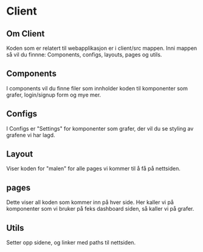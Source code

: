 # Client
<h2>Om Client</h2>
Koden som er relatert til webapplikasjon er i client/src mappen. Inni mappen så vil du finnne: Components, configs, layouts, pages og utils. 
<h2>Components</h2>
I components vil du finne filer som innholder koden til komponenter som grafer, login/signup form og mye mer.
<h2>Configs</h2>
I Configs er "Settings" for komponenter som grafer, der vil du se styling av grafene vi har lagd.
<h2>Layout</h2>
Viser koden for "malen" for alle pages vi kommer til å få på nettsiden.
<h2>pages</h2>
Dette viser all koden som kommer inn på hver side. Her kaller vi på komponenter som vi bruker på feks dashboard siden, så kaller vi på grafer.
<h2>Utils</h2>
Setter opp sidene, og linker med paths til nettsiden.

